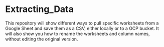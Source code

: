 # Extracting_Data
This repository will show different ways to pull specific worksheets from a Google Sheet and save them as a CSV, either locally or to a GCP bucket. It will also show you how to rename the worksheets and column names, without editing the original version.
